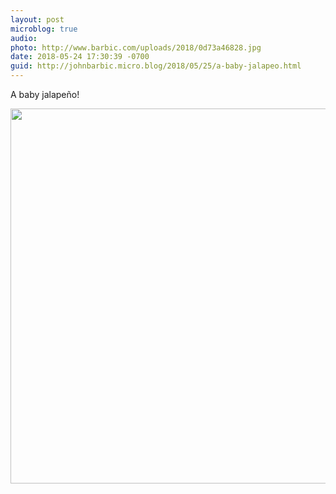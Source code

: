 ```yaml
---
layout: post
microblog: true
audio: 
photo: http://www.barbic.com/uploads/2018/0d73a46828.jpg
date: 2018-05-24 17:30:39 -0700
guid: http://johnbarbic.micro.blog/2018/05/25/a-baby-jalapeo.html
---
```

A baby jalapeño!

<img src="http://www.barbic.com/uploads/2018/0d73a46828.jpg" width="600" height="600" />

